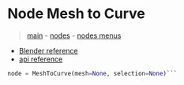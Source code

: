 # Node Mesh to Curve

> [main](../structure.md) - [nodes](nodes.md) - [nodes menus](nodes_menus.md)

- [Blender reference](https://docs.blender.org/manual/en/latest/modeling/geometry_nodes/mesh/mesh_to_curve.html)
 - [api reference]({node.blender_python_ref})

```python
node = MeshToCurve(mesh=None, selection=None)```
